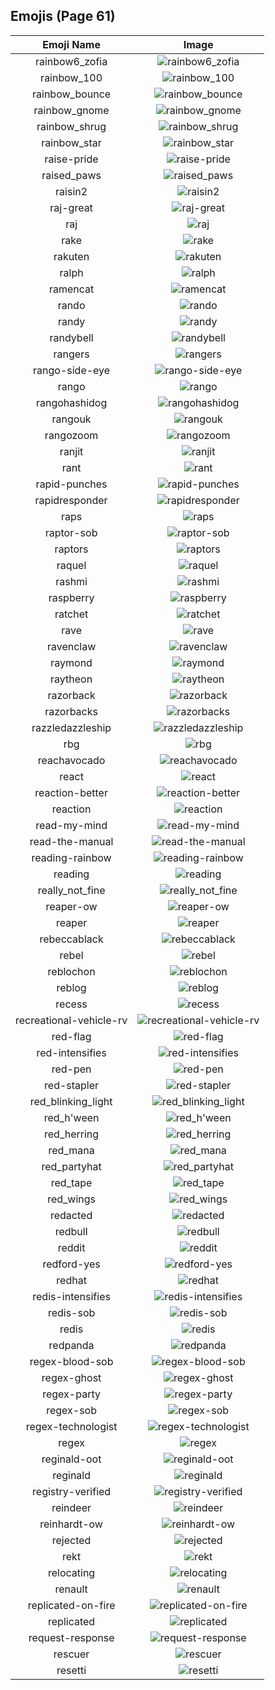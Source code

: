 
  ## Emojis (Page 61)
  |Emoji Name|Image|
  | :-: | :-: |
  |rainbow6_zofia| ![rainbow6_zofia](/emojis/hashicorp/rainbow6_zofia.png)|
  |rainbow_100| ![rainbow_100](/emojis/hashicorp/rainbow_100.gif)|
  |rainbow_bounce| ![rainbow_bounce](/emojis/hashicorp/rainbow_bounce.gif)|
  |rainbow_gnome| ![rainbow_gnome](/emojis/hashicorp/rainbow_gnome.png)|
  |rainbow_shrug| ![rainbow_shrug](/emojis/hashicorp/rainbow_shrug.gif)|
  |rainbow_star| ![rainbow_star](/emojis/hashicorp/rainbow_star.png)|
  |raise-pride| ![raise-pride](/emojis/hashicorp/raise-pride.png)|
  |raised_paws| ![raised_paws](/emojis/hashicorp/raised_paws.png)|
  |raisin2| ![raisin2](/emojis/hashicorp/raisin2.gif)|
  |raj-great| ![raj-great](/emojis/hashicorp/raj-great.gif)|
  |raj| ![raj](/emojis/hashicorp/raj.jpg)|
  |rake| ![rake](/emojis/hashicorp/rake.png)|
  |rakuten| ![rakuten](/emojis/hashicorp/rakuten.png)|
  |ralph| ![ralph](/emojis/hashicorp/ralph.png)|
  |ramencat| ![ramencat](/emojis/hashicorp/ramencat.gif)|
  |rando| ![rando](/emojis/hashicorp/rando.jpg)|
  |randy| ![randy](/emojis/hashicorp/randy.jpg)|
  |randybell| ![randybell](/emojis/hashicorp/randybell.png)|
  |rangers| ![rangers](/emojis/hashicorp/rangers.png)|
  |rango-side-eye| ![rango-side-eye](/emojis/hashicorp/rango-side-eye.png)|
  |rango| ![rango](/emojis/hashicorp/rango.png)|
  |rangohashidog| ![rangohashidog](/emojis/hashicorp/rangohashidog.jpg)|
  |rangouk| ![rangouk](/emojis/hashicorp/rangouk.png)|
  |rangozoom| ![rangozoom](/emojis/hashicorp/rangozoom.png)|
  |ranjit| ![ranjit](/emojis/hashicorp/ranjit.png)|
  |rant| ![rant](/emojis/hashicorp/rant.gif)|
  |rapid-punches| ![rapid-punches](/emojis/hashicorp/rapid-punches.gif)|
  |rapidresponder| ![rapidresponder](/emojis/hashicorp/rapidresponder.png)|
  |raps| ![raps](/emojis/hashicorp/raps.png)|
  |raptor-sob| ![raptor-sob](/emojis/hashicorp/raptor-sob.png)|
  |raptors| ![raptors](/emojis/hashicorp/raptors.png)|
  |raquel| ![raquel](/emojis/hashicorp/raquel.png)|
  |rashmi| ![rashmi](/emojis/hashicorp/rashmi.png)|
  |raspberry| ![raspberry](/emojis/hashicorp/raspberry.png)|
  |ratchet| ![ratchet](/emojis/hashicorp/ratchet.gif)|
  |rave| ![rave](/emojis/hashicorp/rave.jpg)|
  |ravenclaw| ![ravenclaw](/emojis/hashicorp/ravenclaw.png)|
  |raymond| ![raymond](/emojis/hashicorp/raymond.png)|
  |raytheon| ![raytheon](/emojis/hashicorp/raytheon.jpg)|
  |razorback| ![razorback](/emojis/hashicorp/razorback.png)|
  |razorbacks| ![razorbacks](/emojis/hashicorp/razorbacks.png)|
  |razzledazzleship| ![razzledazzleship](/emojis/hashicorp/razzledazzleship.png)|
  |rbg| ![rbg](/emojis/hashicorp/rbg.png)|
  |reachavocado| ![reachavocado](/emojis/hashicorp/reachavocado.png)|
  |react| ![react](/emojis/hashicorp/react.png)|
  |reaction-better| ![reaction-better](/emojis/hashicorp/reaction-better.png)|
  |reaction| ![reaction](/emojis/hashicorp/reaction.png)|
  |read-my-mind| ![read-my-mind](/emojis/hashicorp/read-my-mind.gif)|
  |read-the-manual| ![read-the-manual](/emojis/hashicorp/read-the-manual.gif)|
  |reading-rainbow| ![reading-rainbow](/emojis/hashicorp/reading-rainbow.png)|
  |reading| ![reading](/emojis/hashicorp/reading.gif)|
  |really_not_fine| ![really_not_fine](/emojis/hashicorp/really_not_fine.png)|
  |reaper-ow| ![reaper-ow](/emojis/hashicorp/reaper-ow.png)|
  |reaper| ![reaper](/emojis/hashicorp/reaper.gif)|
  |rebeccablack| ![rebeccablack](/emojis/hashicorp/rebeccablack.png)|
  |rebel| ![rebel](/emojis/hashicorp/rebel.png)|
  |reblochon| ![reblochon](/emojis/hashicorp/reblochon.png)|
  |reblog| ![reblog](/emojis/hashicorp/reblog.png)|
  |recess| ![recess](/emojis/hashicorp/recess.png)|
  |recreational-vehicle-rv| ![recreational-vehicle-rv](/emojis/hashicorp/recreational-vehicle-rv.png)|
  |red-flag| ![red-flag](/emojis/hashicorp/red-flag.png)|
  |red-intensifies| ![red-intensifies](/emojis/hashicorp/red-intensifies.gif)|
  |red-pen| ![red-pen](/emojis/hashicorp/red-pen.png)|
  |red-stapler| ![red-stapler](/emojis/hashicorp/red-stapler.jpg)|
  |red_blinking_light| ![red_blinking_light](/emojis/hashicorp/red_blinking_light.gif)|
  |red_h'ween| ![red_h'ween](/emojis/hashicorp/red_h'ween.png)|
  |red_herring| ![red_herring](/emojis/hashicorp/red_herring.png)|
  |red_mana| ![red_mana](/emojis/hashicorp/red_mana.png)|
  |red_partyhat| ![red_partyhat](/emojis/hashicorp/red_partyhat.png)|
  |red_tape| ![red_tape](/emojis/hashicorp/red_tape.gif)|
  |red_wings| ![red_wings](/emojis/hashicorp/red_wings.png)|
  |redacted| ![redacted](/emojis/hashicorp/redacted.png)|
  |redbull| ![redbull](/emojis/hashicorp/redbull.png)|
  |reddit| ![reddit](/emojis/hashicorp/reddit.png)|
  |redford-yes| ![redford-yes](/emojis/hashicorp/redford-yes.gif)|
  |redhat| ![redhat](/emojis/hashicorp/redhat.png)|
  |redis-intensifies| ![redis-intensifies](/emojis/hashicorp/redis-intensifies.gif)|
  |redis-sob| ![redis-sob](/emojis/hashicorp/redis-sob.png)|
  |redis| ![redis](/emojis/hashicorp/redis.png)|
  |redpanda| ![redpanda](/emojis/hashicorp/redpanda.png)|
  |regex-blood-sob| ![regex-blood-sob](/emojis/hashicorp/regex-blood-sob.png)|
  |regex-ghost| ![regex-ghost](/emojis/hashicorp/regex-ghost.png)|
  |regex-party| ![regex-party](/emojis/hashicorp/regex-party.gif)|
  |regex-sob| ![regex-sob](/emojis/hashicorp/regex-sob.png)|
  |regex-technologist| ![regex-technologist](/emojis/hashicorp/regex-technologist.png)|
  |regex| ![regex](/emojis/hashicorp/regex.png)|
  |reginald-oot| ![reginald-oot](/emojis/hashicorp/reginald-oot.jpg)|
  |reginald| ![reginald](/emojis/hashicorp/reginald.png)|
  |registry-verified| ![registry-verified](/emojis/hashicorp/registry-verified.png)|
  |reindeer| ![reindeer](/emojis/hashicorp/reindeer.png)|
  |reinhardt-ow| ![reinhardt-ow](/emojis/hashicorp/reinhardt-ow.png)|
  |rejected| ![rejected](/emojis/hashicorp/rejected.jpg)|
  |rekt| ![rekt](/emojis/hashicorp/rekt.png)|
  |relocating| ![relocating](/emojis/hashicorp/relocating.png)|
  |renault| ![renault](/emojis/hashicorp/renault.png)|
  |replicated-on-fire| ![replicated-on-fire](/emojis/hashicorp/replicated-on-fire.gif)|
  |replicated| ![replicated](/emojis/hashicorp/replicated.png)|
  |request-response| ![request-response](/emojis/hashicorp/request-response.gif)|
  |rescuer| ![rescuer](/emojis/hashicorp/rescuer.png)|
  |resetti| ![resetti](/emojis/hashicorp/resetti.png)|
  